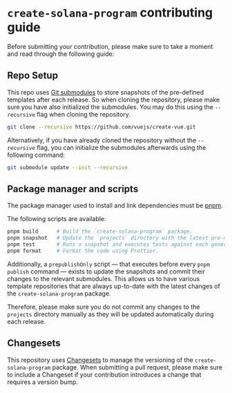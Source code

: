 # `create-solana-program` contributing guide

Before submitting your contribution, please make sure to take a moment and read through the following guide:

## Repo Setup

This repo uses [Git submodules](https://git-scm.com/book/en/v2/Git-Tools-Submodules) to store snapshots of the pre-defined templates after each release. So when cloning the repository, please make sure you have also initialized the submodules. You may do this using the `--recursive` flag when cloning the repository.

```sh
git clone --recursive https://github.com/vuejs/create-vue.git
```

Alternatively, if you have already cloned the repository without the `--recursive` flag, you can initialize the submodules afterwards using the following command:

```sh
git submodule update --init --recursive
```

## Package manager and scripts

The package manager used to install and link dependencies must be [pnpm](https://pnpm.io/).

The following scripts are available:

```sh
pnpm build      # Build the `create-solana-program` package.
pnpm snapshot   # Update the `projects` directory with the latest pre-defined templates.
pnpm test       # Runs a snapshot and executes tests against each generated project.
pnpm format     # Format the code using Prettier.
```

Additionally, a `prepublishOnly` script — that executes before every `pnpm publish` command — exists to update the snapshots and commit their changes to the relevant submodules. This allows us to have various template repositories that are always up-to-date with the latest changes of the `create-solana-program` package.

Therefore, please make sure you do not commit any changes to the `projects` directory manually as they will be updated automatically during each release.

## Changesets

This repository uses [Changesets](https://github.com/changesets/changesets) to manage the versioning of the `create-solana-program` package. When submitting a pull request, please make sure to include a Changeset if your contribution introduces a change that requires a version bump.
